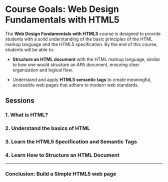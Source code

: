 # **Course Goals: Web Design Fundamentals with HTML5**

The **Web Design Fundamentals with HTML5** course is designed to provide students with a solid understanding of the basic principles of the HTML markup language and the HTML5 specification. By the end of this course, students will be able to:

- **Structure an HTML document** with the HTML markup language, similar to how one would structure an APA document, ensuring clear organization and logical flow.

- Understand and apply **HTML5 semantic tags** to create meaningful, accessible web pages that adhere to modern web standards.


## Sessions

### 1. **What is HTML?**

### 2. **Understand the basics of HTML**

### 3. **Learn the HTML5 Specification and Semantic Tags**

### 4. **Learn How to Structure an HTML Document**

---

### Conclusion: **Build a Simple HTML5 web page**

